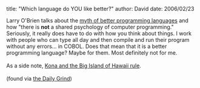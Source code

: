
title: "Which language do YOU like better?"
author: David
date: 2006/02/23

Larry O'Brien talks about the <a href="http://www.knowing.net/PermaLink,guid,0d0da954-a465-43e7-8483-3024f7657528.aspx">myth of better programming languages</a> and how "there is <b>not</b> a shared psychology of computer programming." Seriously, it really does have to do with how you think about things. I work with people who can type all day and then compile and run their program without any errors... in COBOL. Does that mean that it is a better programming language? Maybe for them. Most definitely not for me.<br /><br />As a side note, <a href="http://www.mohundro.com/Photos.aspx?gallery=Honeymoon+in+Hawaii">Kona and the Big Island of Hawaii rule</a>.<br /><br />(found via <a href="http://www.larkware.com/dg5/TheDailyGrind825.html">the Daily Grind</a>)<br />

